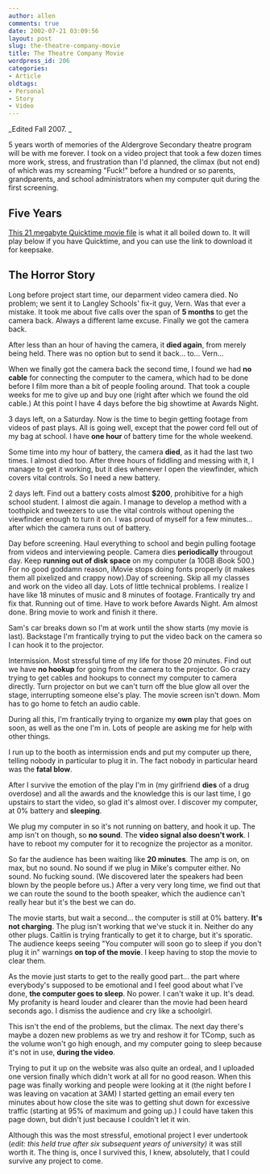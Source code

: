 ```yaml
---
author: allen
comments: true
date: 2002-07-21 03:09:56
layout: post
slug: the-theatre-company-movie
title: The Theatre Company Movie
wordpress_id: 206
categories:
- Article
oldtags:
- Personal
- Story
- Video
---
```


_Edited Fall 2007. _

5 years worth of memories of the Aldergrove Secondary theatre program will be with me forever. I took on a video project that took a few dozen times more work, stress, and frustration than I'd planned, the climax (but not end) of which was my screaming "Fuck!" before a hundred or so parents, grandparents, and school administrators when my computer quit during the first screening.


## Five Years


[This 21 megabyte Quicktime movie file](/images/fysmall.mov) is what it all boiled down to. It will play below if you have Quicktime, and you can use the link to download it for keepsake.

## The Horror Story


Long before project start time, our deparment video camera died. No problem; we sent it to Langley Schools' fix-it guy, Vern. Was that ever a mistake. It took me about five calls over the span of **5 months** to get the camera back. Always a different lame excuse. Finally we got the camera back.

After less than an hour of having the camera, it **died again**, from merely being held. There was no option but to send it back... to... Vern...

When we finally got the camera back the second time, I found we had **no cable** for connecting the computer to the camera, which had to be done before I film more than a bit of people fooling around. That took a couple weeks for me to give up and buy one (right after which we found the old cable.) At this point I have 4 days before the big showtime at Awards Night.

3 days left, on a Saturday. Now is the time to begin getting footage from videos of past plays. All is going well, except that the power cord fell out of my bag at school. I have **one hour** of battery time for the whole weekend.

Some time into my hour of battery, the camera **died**, as it had the last two times. I almost died too. After three hours of fiddling and messing with it, I manage to get it working, but it dies whenever I open the viewfinder, which covers vital controls. So I need a new battery.

2 days left. Find out a battery costs almost **$200**, prohibitive for a high school student. I almost die again. I manage to develop a method with a toothpick and tweezers to use the vital controls without opening the viewfinder enough to turn it on. I was proud of myself for a few minutes... after which the camera runs out of battery.

Day before screening. Haul everything to school and begin pulling footage from videos and interviewing people. Camera dies **periodically** througout day. Keep **running out of disk space** on my computer (a 10GB iBook 500.) For no good goddamn reason, iMovie stops doing fonts properly (it makes them all pixelized and crappy now).Day of screening. Skip all my classes and work on the video all day. Lots of little technical problems. I realize I have like 18 minutes of music and 8 minutes of footage. Frantically try and fix that. Running out of time. Have to work before Awards Night. Am almost done. Bring movie to work and finish it there.

Sam's car breaks down so I'm at work until the show starts (my movie is last). Backstage I'm frantically trying to put the video back on the camera so I can hook it to the projector.

Intermission. Most stressful time of my life for those 20 minutes. Find out we have **no hookup** for going from the camera to the projector. Go crazy trying to get cables and hookups to connect my computer to camera directly. Turn projector on but we can't turn off the blue glow all over the stage, interrupting someone else's play. The movie screen isn't down. Mom has to go home to fetch an audio cable.

During all this, I'm frantically trying to organize my **own** play that goes on soon, as well as the one I'm in. Lots of people are asking me for help with other things.

I run up to the booth as intermission ends and put my computer up there, telling nobody in particular to plug it in. The fact nobody in particular heard was the **fatal blow**.

After I survive the emotion of the play I'm in (my girlfriend **dies** of a drug overdose) and all the awards and the knowledge this is our last time, I go upstairs to start the video, so glad it's almost over. I discover my computer, at 0% battery and **sleeping**.

We plug my computer in so it's not running on battery, and hook it up. The amp isn't on though, so **no sound**. The **video signal also doesn't work**. I have to reboot my computer for it to recognize the projector as a monitor.

So far the audience has been waiting like **20 minutes**. The amp is on, on max, but no sound. No sound if we plug in Mike's computer either. No sound. No fucking sound. (We discovered later the speakers had been blown by the people before us.) After a very very long time, we find out that we can route the sound to the booth speaker, which the audience can't really hear but it's the best we can do.

The movie starts, but wait a second... the computer is still at 0% battery. **It's not charging**. The plug isn't working that we've stuck it in. Neither do any other plugs. Caitlin is trying frantically to get it to charge, but it's sporatic. The audience keeps seeing "You computer will soon go to sleep if you don't plug it in" warnings **on top of the movie**. I keep having to stop the movie to clear them.

As the movie just starts to get to the really good part... the part where everybody's supposed to be emotional and I feel good about what I've done, **the computer goes to sleep**. No power. I can't wake it up. It's dead. My profanity is heard louder and clearer than the movie had been heard seconds ago. I dismiss the audience and cry like a schoolgirl.

This isn't the end of the problems, but the climax. The next day there's maybe a dozen new problems as we try and reshow it for TComp, such as the volume won't go high enough, and my computer going to sleep because it's not in use, **during the video**.

Trying to put it up on the website was also quite an ordeal, and I uploaded one version finally which didn't work at all for no good reason. When this page was finally working and people were looking at it (the night before I was leaving on vacation at 3AM) I started getting an email every ten minutes about how close the site was to getting shut down for excessive traffic (starting at 95% of maximum and going up.) I could have taken this page down, but didn't just because I couldn't let it win.

Although this was the most stressful, emotional project I ever undertook (_edit: this held true after six subsequent years of university)_ it was still worth it. The thing is, once I survived this, I knew, absolutely, that I could survive any project to come.
